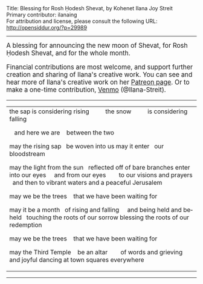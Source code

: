 <html>
<head></head>
<body>
Title: Blessing for Rosh Ḥodesh Shevat, by Kohenet Ilana Joy Streit<br />
Primary contributor: ilanaing<br />
For attribution and license, please consult the following URL: <a href="http://opensiddur.org/?p=29989">http://opensiddur.org/?p=29989</a>
<p />
<hr />

<div class="english" lang="en" style="font-size: 1.2em;">
A blessing for announcing the new moon of Shevat, for Rosh Ḥodesh Shevat, and for the whole month.

Financial contributions are most welcome, and support further creation and sharing of Ilana's creative work. You can see and hear more of Ilana's creative work on her <a href="https://www.patreon.com/ilanajoy">Patreon page</a>. Or to make a one-time contribution, <a href="https://venmo.com/u/Ilana-Streit">Venmo</a> (@Ilana-Streit).
</div>

<hr />

<table style="margin-left: auto;margin-right: auto;">
<tbody>
<tr><td style="vertical-align:top;">
<div class="english" lang="en">
the sap
is considering rising
&nbsp;&nbsp;&nbsp;&nbsp;&nbsp;&nbsp;&nbsp;&nbsp;&nbsp;the snow
&nbsp;&nbsp;&nbsp;&nbsp;&nbsp;&nbsp;&nbsp;&nbsp;&nbsp;is considering falling

&nbsp;&nbsp;&nbsp;and here we are
&nbsp;&nbsp;&nbsp;between the two

may the rising sap
&nbsp;&nbsp;be woven into us
may it enter
&nbsp;&nbsp;our bloodstream

may the light from the sun
&nbsp;&nbsp;reflected off of bare branches
enter into our eyes
&nbsp;&nbsp;&nbsp; and from our eyes
&nbsp;&nbsp;&nbsp;&nbsp;&nbsp;&nbsp;&nbsp;to our visions and prayers
&nbsp;&nbsp;and then to vibrant waters
and a peaceful Jerusalem

may we be the trees
&nbsp;&nbsp;&nbsp;that we have been waiting for

may it be a month
&nbsp;&nbsp;of rising and falling
&nbsp;&nbsp;&nbsp; and being held and beheld
&nbsp;&nbsp;touching the roots of our sorrow
blessing the roots of our redemption

may we be the trees
&nbsp;&nbsp;&nbsp;that we have been waiting for

may the Third Temple
&nbsp;&nbsp;&nbsp;be an altar
&nbsp;&nbsp;&nbsp;&nbsp;&nbsp;&nbsp; of words and grieving and joyful dancing
at town squares everywhere
</div></td></tr>
</tbody></table>

<hr />

&nbsp;
</body>
</html>